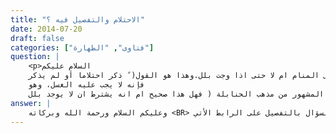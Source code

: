 ```yaml
---
title: "الاحتلام والتفصيل فيه ؟"
date: 2014-07-20
draft: false
categories: ["فتاوى", "الطهارة"]
question: |
    <p>السلام عليكم
    لقد قراءة ان هنالك قول يقول انه لايجب الغسل عند الاحتلام اذا رايت شئ فى المنام ام لا حتى اذا وجت بلل.وهذا هو القول( ً ﺫﻛﺮ ﺍﺣﺘﻼﻣﺎ ﺃﻭ ﻟﻢ ﻳﺬﻛﺮ
    ﻓﺈﻧﻪ ﻻ ﻳﺠﺐ ﻋﻠﻴﻪ ﺍﻟﻐﺴﻞ، ﻭﻫﻮ
    ﺍﻟﻤﺸﻬﻮﺭ ﻣﻦ ﻣﺬﻫﺐ ﺍﻟﺤﻨﺎﺑﻠﺔ ( فهل هذا صحيح ام انه يشترط ان لا يوجد بلل .</p>
answer: |
    وعليكم السلام ورحمة الله وبركاته <BR> قد أجبت على هذا السؤال بالتفصيل على الرابط الأتي : <BR> https://ebrahimalzaabi.co/?page_id=1861
---
```


